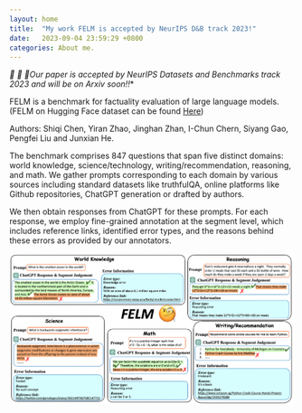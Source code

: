```yaml
---
layout: home
title:  "My work FELM is accepted by NeurIPS D&B track 2023!"
date:   2023-09-04 23:59:29 +0800
categories: About me.
---
```



*🎉 🎉 🎉Our paper is accepted by NeurIPS Datasets and Benchmarks track 2023 and will be on Arxiv soon!!** 

 FELM is a benchmark for factuality evaluation of large language models.(FELM on Hugging Face dataset can be found [Here](https://huggingface.co/datasets/hkust-nlp/felm))
 
 Authors: Shiqi Chen, Yiran Zhao, Jinghan Zhan, I-Chun Chern, Siyang Gao, Pengfei Liu and Junxian He.

The benchmark comprises 847 questions that span five distinct domains: world knowledge, science/technology, writing/recommendation, reasoning, and math. We gather prompts corresponding to each domain by various sources including standard datasets like truthfulQA, online platforms like Github repositories, ChatGPT generation or drafted by authors.

 We then obtain responses from ChatGPT for these prompts. For each response, we employ fine-grained annotation at the segment level, which includes reference links, identified error types, and the reasons behind these errors as provided by our annotators.

![](image/felm_examples.png)